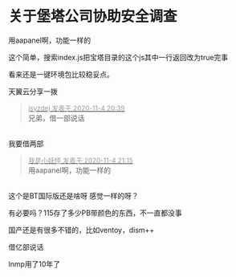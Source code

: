 # 关于堡塔公司协助安全调查


用aapanel啊，功能一样的

这个简单，搜索index.js把宝塔目录的这个js其中一行返回改为true完事

看来还是一键环境包比较稳妥点。

天翼云分享一拨<img id="aimg_H8RL3" onclick="zoom(this, this.src, 0, 0, 0)" class="zoom" src="https://cdn.jsdelivr.net/gh/hishis/forum-master/public/images/patch.gif" onmouseover="img_onmouseoverfunc(this)" onload="thumbImg(this)" border="0" alt="" />

<div class="quote"><blockquote><font size="2"><a href="https://www.hostloc.com/forum.php?mod=redirect&amp;goto=findpost&amp;pid=9403448&amp;ptid=762488" target="_blank"><font color="#999999">jsyzdej 发表于 2020-11-4 20:39</font></a></font><br />
兄弟，借一部说话</blockquote></div><br />
我要借两部<img src="static/image/smiley/default/lol.gif" smilieid="12" border="0" alt="" />

<div class="quote"><blockquote><font size="2"><a href="https://www.hostloc.com/forum.php?mod=redirect&amp;goto=findpost&amp;pid=9403602&amp;ptid=762488" target="_blank"><font color="#999999">我是小妖怪 发表于 2020-11-4 21:15</font></a></font><br />
用aapanel啊，功能一样的</blockquote></div><br />
这个是BT国际版还是啥呀 感觉一样的呀？

有必要吗？115存了多少PB带颜色的东西，不一直都没事

国产还是有很多不错的，比如ventoy，dism++<br />


借亿部说话

lnmp用了10年了
